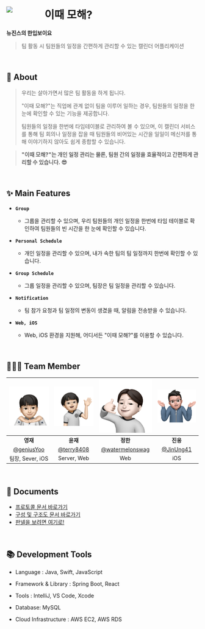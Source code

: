# 이때 모해?<img src="../Wassup_iOS/WassUP/WassUP/Assets.xcassets/MainIcon.imageset" align=left width=100>

**뉴진스의 한입보이요**
> 팀 활동 시 팀원들의 일정을 간편하게 관리할 수 있는 캘린더 어플리케이션 

<br />

## 💭 About

> 우리는 살아가면서 많은 팀 활동을 하게 됩니다. 
> 
> "이때 모해?"는 직업에 관계 없이 팀을 이루어 일하는 경우, 팀원들의 일정을 한눈에 확인할 수 있는 기능을 제공합니다.  
>
> 팀원들의 일정을 한번에 타임테이블로 관리하여 볼 수 있으며, 이 캘린더 서비스를 통해 팀 회의나 일정을 잡을 때 팀원들의 비어있는 시간을 일일이 메신저를 통해 이야기하지 않아도 쉽게 종합할 수 있습니다. 

> 
> **"이때 모해?"는 개인 일정 관리는 물론, 팀원 간의 일정을 효율적이고 간편하게 관리할 수 있습니다. 😎**

<br />

## ✨ Main Features

- **`Group`** 
    - 그룹을 관리할 수 있으며, 우리 팀원들의 개인 일정을 한번에 타임 테이블로 확인하여 팀원들의 빈 시간을 한 눈에 확인할 수 있습니다. 

- **`Personal Schedule`** 
    - 개인 일정을 관리할 수 있으며, 내가 속한 팀의 팀 일정까지 한번에 확인할 수 있습니다.
- **`Group Schedule`** 
    - 그룹 일정을 관리할 수 있으며, 팀장은 팀 일정을 관리할 수 있습니다.
- **`Notification`**
    - 팀 참가 요청과 팀 일정의 변동이 생겼을 때, 알림을 전송받을 수 있습니다.
- **`Web, iOS`** 
    - Web, iOS 환경을 지원해, 어디서든 "이때 모해?"를 이용할 수 있습니다.

<br />

## 🧑🏻‍💻 Team Member

|<img src="https://github.com/HanIpBoy/Documents/blob/master/%EC%9D%B4%EB%AA%A8%EC%A7%80/%EC%9C%A0%EC%98%81%EC%9E%AC%20%EC%9D%B4%EB%AA%A8%EC%A7%80.png" width=200>|<img src="https://github.com/HanIpBoy/Documents/blob/master/%EC%9D%B4%EB%AA%A8%EC%A7%80/%EC%9D%B4%EC%9C%A4%EC%9E%AC%20%EC%9D%B4%EB%AA%A8%EC%A7%80.png" width=200>|<img src="https://github.com/HanIpBoy/Documents/blob/master/%EC%9D%B4%EB%AA%A8%EC%A7%80/%EA%B9%80%EC%A0%95%ED%95%9C%20%EC%9D%B4%EB%AA%A8%EC%A7%80.png" width=200>|<img src="https://github.com/HanIpBoy/Documents/blob/master/%EC%9D%B4%EB%AA%A8%EC%A7%80/%EA%B9%80%EC%A7%84%EC%9B%85%20%EC%9D%B4%EB%AA%A8%EC%A7%80.png" width=200>|
|:--:|:--:|:--:|:--:|
|**영재**|**윤재**|**정한**|**진웅**|
|[@geniusYoo](https://github.com/geniusYoo)|[@terry8408](https://github.com/terry8408)|[@watermelonswag](https://github.com/watermelonswag)|[@JinUng41](https://github.com/JinUng41)|
|팀장, Sever, iOS|Server, Web|Web|iOS|

<br>

## 📑 Documents
- [프로토콜 문서 바로가기](https://github.com/HanIpBoy/Documents/blob/master/Protocol.md)
- [구성 및 구조도 문서 바로가기](https://github.com/HanIpBoy/Documents/blob/master/Structure.pdf)
- [판넬을 보려면 여기로!](https://github.com/HanIpBoy/Documents/blob/master/%EC%A0%84%EC%8B%9C%EC%9E%90%EB%A3%8C/%EB%89%B4%EC%A7%84%EC%8A%A4%EC%9D%98%ED%95%9C%EC%9E%85%EB%B3%B4%EC%9D%B4%EC%9A%94_%ED%8C%90%EB%84%AC.pdf)


<br />

## 📚 Development Tools

- Language : Java, Swift, JavaScript

- Framework & Library : Spring Boot, React
- Tools : IntelliJ, VS Code, Xcode
- Database: MySQL
- Cloud Infrastructure : AWS EC2, AWS RDS

<br />

